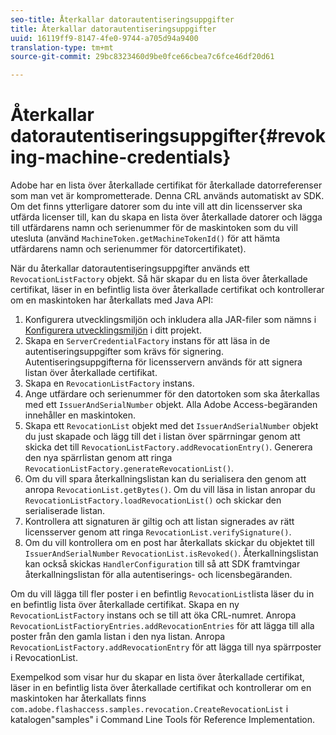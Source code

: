 ```yaml
---
seo-title: Återkallar datorautentiseringsuppgifter
title: Återkallar datorautentiseringsuppgifter
uuid: 16119ff9-8147-4fe0-9744-a705d94a9400
translation-type: tm+mt
source-git-commit: 29bc8323460d9be0fce66cbea7c6fce46df20d61

---
```



# Återkallar datorautentiseringsuppgifter{#revoking-machine-credentials}

Adobe har en lista över återkallade certifikat för återkallade datorreferenser som man vet är komprometterade. Denna CRL används automatiskt av SDK. Om det finns ytterligare datorer som du inte vill att din licensserver ska utfärda licenser till, kan du skapa en lista över återkallade datorer och lägga till utfärdarens namn och serienummer för de maskintoken som du vill utesluta (använd `MachineToken.getMachineTokenId()` för att hämta utfärdarens namn och serienummer för datorcertifikatet).

När du återkallar datorautentiseringsuppgifter används ett `RevocationListFactory` objekt. Så här skapar du en lista över återkallade certifikat, läser in en befintlig lista över återkallade certifikat och kontrollerar om en maskintoken har återkallats med Java API:

1. Konfigurera utvecklingsmiljön och inkludera alla JAR-filer som nämns i [Konfigurera utvecklingsmiljön](../../aaxs-protecting-content/content-setting-up-the-sdk/content-setting-up-the-dev-env.md) i ditt projekt.
1. Skapa en `ServerCredentialFactory` instans för att läsa in de autentiseringsuppgifter som krävs för signering. Autentiseringsuppgifterna för licensservern används för att signera listan över återkallade certifikat.
1. Skapa en `RevocationListFactory` instans.
1. Ange utfärdare och serienummer för den datortoken som ska återkallas med ett `IssuerAndSerialNumber` objekt. Alla Adobe Access-begäranden innehåller en maskintoken.
1. Skapa ett `RevocationList` objekt med det `IssuerAndSerialNumber` objekt du just skapade och lägg till det i listan över spärrningar genom att skicka det till `RevocationListFactory.addRevocationEntry()`. Generera den nya spärrlistan genom att ringa `RevocationListFactory.generateRevocationList()`.
1. Om du vill spara återkallningslistan kan du serialisera den genom att anropa `RevocationList.getBytes()`. Om du vill läsa in listan anropar du `RevocationListFactory.loadRevocationList()` och skickar den serialiserade listan.
1. Kontrollera att signaturen är giltig och att listan signerades av rätt licensserver genom att ringa `RevocationList.verifySignature()`.
1. Om du vill kontrollera om en post har återkallats skickar du objektet till `IssuerAndSerialNumber` `RevocationList.isRevoked()`. Återkallningslistan kan också skickas `HandlerConfiguration` till så att SDK framtvingar återkallningslistan för alla autentiserings- och licensbegäranden.

Om du vill lägga till fler poster i en befintlig `RevocationList`lista läser du in en befintlig lista över återkallade certifikat. Skapa en ny `RevocationListFactory` instans och se till att öka CRL-numret. Anropa `RevocationListFactioryEntries.addRevocationEntries` för att lägga till alla poster från den gamla listan i den nya listan. Anropa `RevocationListFactory.addRevocationEntry` för att lägga till nya spärrposter i RevocationList.

Exempelkod som visar hur du skapar en lista över återkallade certifikat, läser in en befintlig lista över återkallade certifikat och kontrollerar om en maskintoken har återkallats finns `com.adobe.flashaccess.samples.revocation.CreateRevocationList` i katalogen&quot;samples&quot; i Command Line Tools för Reference Implementation.
